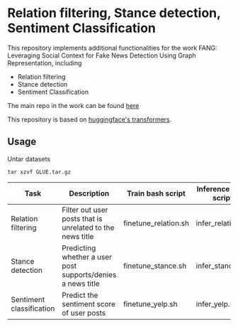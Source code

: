 # Relation filtering, Stance detection, Sentiment Classification
This repository implements additional functionalities for the work FANG: Leveraging Social Context for Fake News Detection Using Graph Representation, including
* Relation filtering
* Stance detection
* Sentiment Classification

The main repo in the work can be found [here](https://github.com/nguyenvanhoang7398/FANG)

This repository is based on [huggingface's transformers](https://github.com/huggingface/transformers).

## Usage
Untar datasets
```
tar xzvf GLUE.tar.gz
```

| Task | Description | Train bash script | Inference bash script | Data directory |
|-----|-----|-----|-----|-----|
| Relation filtering | Filter out user posts that is unrelated to the news title | finetune_relation.sh | infer_relation.sh | GLUE/RELATION |
| Stance detection | Predicting whether a user post supports/denies a news title | finetune_stance.sh | infer_stance.sh | GLUE/STANCE2 |
| Sentiment classification | Predict the sentiment score of user posts | finetune_yelp.sh | infer_yelp.sh | GLUE/YELP |
